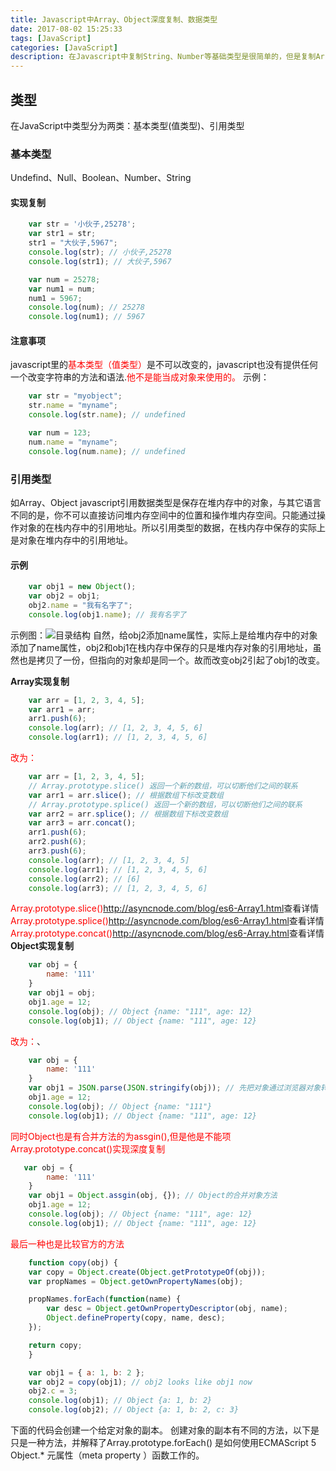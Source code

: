 ```yaml
---
title: Javascript中Array、Object深度复制、数据类型
date: 2017-08-02 15:25:33
tags: [JavaScript]
categories: [JavaScript]
description: 在Javascript中复制String、Number等基础类型是很简单的，但是复制Array、Object就不是那么简单的了，JavaScript中数据类型的区分
---
```

## 类型
在JavaScript中类型分为两类：基本类型(值类型)、引用类型
### 基本类型
Undefind、Null、Boolean、Number、String
#### 实现复制
```javascript
    var str = '小伙子,25278';
    var str1 = str;
    str1 = "大伙子,5967";
    console.log(str); // 小伙子,25278
    console.log(str1); // 大伙子,5967

    var num = 25278;
    var num1 = num;
    num1 = 5967;
    console.log(num); // 25278
    console.log(num1); // 5967
```
#### 注意事项
javascript里的<font color="red">基本类型（值类型）</font>是不可以改变的，javascript也没有提供任何一个改变字符串的方法和语法.<font color="red">他不是能当成对象来使用的。</font> 
示例：
```javascript
    var str = "myobject";
    str.name = "myname";
    console.log(str.name); // undefined

    var num = 123;
    num.name = "myname";
    console.log(num.name); // undefined
```
### 引用类型
如Array、Object
javascript引用数据类型是保存在堆内存中的对象，与其它语言不同的是，你不可以直接访问堆内存空间中的位置和操作堆内存空间。只能通过操作对象的在栈内存中的引用地址。所以引用类型的数据，在栈内存中保存的实际上是对象在堆内存中的引用地址。
#### 示例
```javascript
    var obj1 = new Object();
    var obj2 = obj1;
    obj2.name = "我有名字了";
    console.log(obj1.name); // 我有名字了
```
示例图：![目录结构](../images/Array_Object.jpg)
自然，给obj2添加name属性，实际上是给堆内存中的对象添加了name属性，obj2和obj1在栈内存中保存的只是堆内存对象的引用地址，虽然也是拷贝了一份，但指向的对象却是同一个。故而改变obj2引起了obj1的改变。

__Array实现复制__
```javascript
    var arr = [1, 2, 3, 4, 5];
    var arr1 = arr;
    arr1.push(6);
    console.log(arr); // [1, 2, 3, 4, 5, 6]
    console.log(arr1); // [1, 2, 3, 4, 5, 6]
```
<font color="red">改为：</font>
```javascript
    var arr = [1, 2, 3, 4, 5];
    // Array.prototype.slice() 返回一个新的数组，可以切断他们之间的联系
    var arr1 = arr.slice(); // 根据数组下标改变数组
    // Array.prototype.splice() 返回一个新的数组，可以切断他们之间的联系
    var arr2 = arr.splice(); // 根据数组下标改变数组
    var arr3 = arr.concat();
    arr1.push(6);
    arr2.push(6);
    arr3.push(6);
    console.log(arr); // [1, 2, 3, 4, 5]
    console.log(arr1); // [1, 2, 3, 4, 5, 6]
    console.log(arr2); // [6]
    console.log(arr3); // [1, 2, 3, 4, 5, 6]
```
<font color='red'>Array.prototype.slice()</font><http://asyncnode.com/blog/es6-Array1.html>查看详情
<font color='red'>Array.prototype.splice()</font><http://asyncnode.com/blog/es6-Array1.html>查看详情
<font color='red'>Array.prototype.concat()</font><http://asyncnode.com/blog/es6-Array.html>查看详情
__Object实现复制__
```javascript
    var obj = {
        name: '111'
    }
    var obj1 = obj;
    obj1.age = 12;
    console.log(obj); // Object {name: "111", age: 12}
    console.log(obj1); // Object {name: "111", age: 12}
```
<font color="red">改为：</font>、
```javascript
    var obj = {
        name: '111'
    }
    var obj1 = JSON.parse(JSON.stringify(obj)); // 先把对象通过浏览器对象转为 JSON字符串，再转为 JSON对象
    obj1.age = 12;
    console.log(obj); // Object {name: "111"}
    console.log(obj1); // Object {name: "111", age: 12}
```
<font color="red">同时Object也是有合并方法的为assgin(),但是他是不能项Array.prototype.concat()实现深度复制</font> 
```javascript
   var obj = {
        name: '111'
    }
    var obj1 = Object.assgin(obj, {}); // Object的合并对象方法
    obj1.age = 12;
    console.log(obj); // Object {name: "111", age: 12} 
    console.log(obj1); // Object {name: "111", age: 12} 
```
<font color="red">最后一种也是比较官方的方法</font>
```javascript
    function copy(obj) {
    var copy = Object.create(Object.getPrototypeOf(obj));
    var propNames = Object.getOwnPropertyNames(obj);

    propNames.forEach(function(name) {
        var desc = Object.getOwnPropertyDescriptor(obj, name);
        Object.defineProperty(copy, name, desc);
    });

    return copy;
    }

    var obj1 = { a: 1, b: 2 };
    var obj2 = copy(obj1); // obj2 looks like obj1 now
    obj2.c = 3;
    console.log(obj1); // Object {a: 1, b: 2}
    console.log(obj2); // Object {a: 1, b: 2, c: 3}
```
下面的代码会创建一个给定对象的副本。 创建对象的副本有不同的方法，以下是只是一种方法，并解释了Array.prototype.forEach() 是如何使用ECMAScript 5 Object.* 元属性（meta property ）函数工作的。
